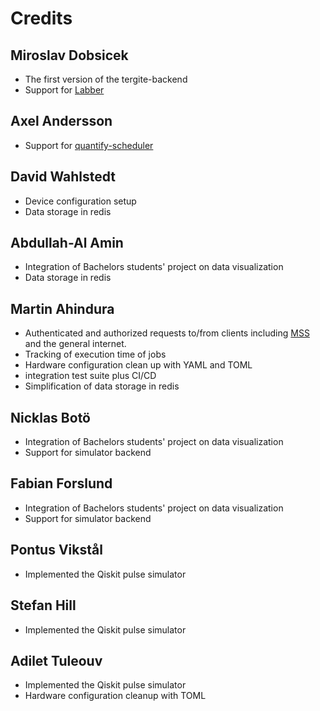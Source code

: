 # Credits

## Miroslav Dobsicek

- The first version of the tergite-backend
- Support for [Labber](https://www.keysight.com/us/en/products/software/application-sw/labber-software.html)

## Axel Andersson

- Support for [quantify-scheduler](https://quantify-os.org/docs/quantify-scheduler)

## David Wahlstedt

- Device configuration setup
- Data storage in redis

## Abdullah-Al Amin

- Integration of Bachelors students' project on data visualization
- Data storage in redis

## Martin Ahindura

- Authenticated and authorized requests to/from clients including 
  [MSS](https://github.com/tergite/tergite-mss) and the general internet.
- Tracking of execution time of jobs
- Hardware configuration clean up with YAML and TOML
- integration test suite plus CI/CD
- Simplification of data storage in redis

## Nicklas Botö

- Integration of Bachelors students' project on data visualization
- Support for simulator backend

## Fabian Forslund

- Integration of Bachelors students' project on data visualization
- Support for simulator backend

## Pontus Vikstål

- Implemented the Qiskit pulse simulator

## Stefan Hill

- Implemented the Qiskit pulse simulator

## Adilet Tuleouv

- Implemented the Qiskit pulse simulator
- Hardware configuration cleanup with TOML
